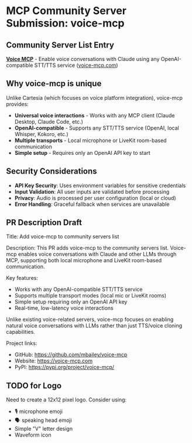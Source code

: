 # MCP Community Server Submission: voice-mcp

## Community Server List Entry

**[Voice MCP](https://github.com/mbailey/voice-mcp)** - Enable voice conversations with Claude using any OpenAI-compatible STT/TTS service ([voice-mcp.com](https://voice-mcp.com))

## Why voice-mcp is unique

Unlike Cartesia (which focuses on voice platform integration), voice-mcp provides:
- **Universal voice interactions** - Works with any MCP client (Claude Desktop, Claude Code, etc.)
- **OpenAI-compatible** - Supports any STT/TTS service (OpenAI, local Whisper, Kokoro, etc.)
- **Multiple transports** - Local microphone or LiveKit room-based communication
- **Simple setup** - Requires only an OpenAI API key to start

## Security Considerations

- **API Key Security**: Uses environment variables for sensitive credentials
- **Input Validation**: All user inputs are validated before processing
- **Privacy**: Audio is processed per user configuration (local or cloud)
- **Error Handling**: Graceful fallback when services are unavailable

## PR Description Draft

Title: Add voice-mcp to community servers list

Description:
This PR adds voice-mcp to the community servers list. Voice-mcp enables voice conversations with Claude and other LLMs through MCP, supporting both local microphone and LiveKit room-based communication.

Key features:
- Works with any OpenAI-compatible STT/TTS service
- Supports multiple transport modes (local mic or LiveKit rooms)
- Simple setup requiring only an OpenAI API key
- Real-time, low-latency voice interactions

Unlike existing voice-related servers, voice-mcp focuses on enabling natural voice conversations with LLMs rather than just TTS/voice cloning capabilities.

Project links:
- GitHub: https://github.com/mbailey/voice-mcp
- Website: https://voice-mcp.com
- PyPI: https://pypi.org/project/voice-mcp/

## TODO for Logo
Need to create a 12x12 pixel logo. Consider using:
- 🎙️ microphone emoji
- 🗣️ speaking head emoji
- Simple "V" letter design
- Waveform icon
